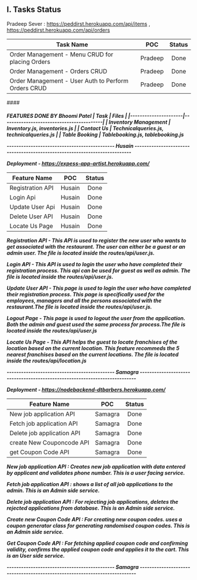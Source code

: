 ## I. Tasks Status

Pradeep Sever : https://peddirst.herokuapp.com/api/items , https://peddirst.herokuapp.com/api/orders

| Task Name                                                                             |    POC     |   Status  |
| --------------------------------------------------------------------------------------|:----------:|:---------:|
| Order Management - Menu CRUD for placing Orders | Pradeep       |Done      |
| Order Management - Orders CRUD| Pradeep       |Done      |
| Order Management - User Auth to Perform Orders CRUD| Pradeep       |Done      |

####<h5> FEATURES DONE BY Bhoomi Patel
  | Task                 | Files                                    |
|----------------------|------------------------------------------|
| Inventory Management | Inventory.js, inventories.js             |
| Contact Us           | Technicalqueries.js, technicalqueries.js |
| Table Booking        | Tablebooking.js, tablebooking.js    

  

--------------------------------------------- Husain ---------------------------------------------------------------------------

Deployment - https://expess-app-artist.herokuapp.com/

| Feature Name     |    POC     |   Status  |
| --------------------------------------------------------------------------------------|:----------:|:---------:|
| Registration  API   | Husain       |Done      |
| Login  Api          | Husain       |Done      |
| Update User Api     | Husain       |Done      |
| Delete User API     | Husain       |Done      |
| Locate Us  Page     | Husain       |Done      |

Registration API - 
This API is used to register the new user who wants to get associated with the restaurant. The user can either be a guest or an admin user. The file is located inside the routes/api/user.js.

Login API -
This API is used to login the user who have completed their registration process. This api can be used for guest as well as admin. The file is located inside the routes/api/user.js.

Update User API - 
This page is used to login the user who have completed their registration process. This page is specifically used for the employees, managers and all the persons associated with the restaurant.The file is located inside the routes/api/user.js.

Logout Page -
This page is used to logout the user from the application. Both the admin and guest used the same process for process.The file is located inside the routes/api/user.js

Locate Us Page -
This API helps the guest to locate franchises of the location based on the current location. This feature recommeds the 5 nearest franchises based on the current locations. The file is located inside the routes/api/location.js

--------------------------------------------- Samagra ---------------------------------------------------------------------------


Deployment - https://nodebackend-dtbarbers.herokuapp.com/

| Feature Name               |    POC     |   Status  |
| --------------------------------------------------------------------------------------|:----------:|:---------:|
| New job application API    | Samagra    |Done      |
| Fetch job application API  | Samagra    |Done      |
| Delete job application API | Samagra    |Done      |
| create New Couponcode API  | Samagra    |Done      |
| get Coupon Code API        | Samagra    |Done      |



New job application API : Creates new job application with data entered by applicant and validates phone number. This is a user facing service.

Fetch job application API : shows a list of all job applications to the admin. This is an Admin side service.

Delete job application API : For rejecting job applications, deletes the rejected applications from database. This is an Admin side service.

Create new Coupon Code API : For creating new coupon codes. uses a coupon generator class for generating randomised coupon codes. This is an Admin side service.

Get Coupon Code API : For fetching applied coupon code and confirming validity, confirms the applied coupon code and applies it to the cart. This is an User side service.

--------------------------------------------- Samagra ---------------------------------------------------------------------------
